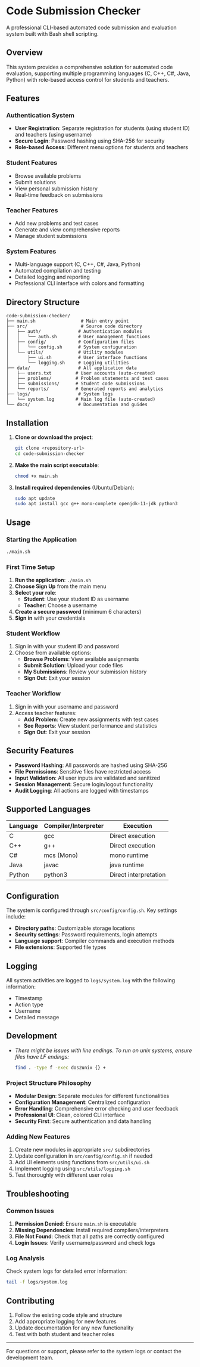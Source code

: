 # Code Submission Checker

A professional CLI-based automated code submission and evaluation system built with Bash shell scripting.

## Overview

This system provides a comprehensive solution for automated code evaluation, supporting multiple programming languages (C, C++, C#, Java, Python) with role-based access control for students and teachers.

## Features

### Authentication System
- **User Registration**: Separate registration for students (using student ID) and teachers (using username)
- **Secure Login**: Password hashing using SHA-256 for security
- **Role-based Access**: Different menu options for students and teachers

### Student Features
- Browse available problems
- Submit solutions
- View personal submission history
- Real-time feedback on submissions

### Teacher Features
- Add new problems and test cases
- Generate and view comprehensive reports
- Manage student submissions

### System Features
- Multi-language support (C, C++, C#, Java, Python)
- Automated compilation and testing
- Detailed logging and reporting
- Professional CLI interface with colors and formatting

## Directory Structure

```
code-submission-checker/
├── main.sh                 # Main entry point
├── src/                    # Source code directory
│   ├── auth/              # Authentication modules
│   │   └── auth.sh        # User management functions
│   ├── config/            # Configuration files
│   │   └── config.sh      # System configuration
│   └── utils/             # Utility modules
│       ├── ui.sh          # User interface functions
│       └── logging.sh     # Logging utilities
├── data/                  # All application data
│   ├── users.txt         # User accounts (auto-created)
│   ├── problems/         # Problem statements and test cases
│   ├── submissions/      # Student code submissions
│   └── reports/          # Generated reports and analytics
├── logs/                  # System logs
│   └── system.log        # Main log file (auto-created)
└── docs/                  # Documentation and guides
```

## Installation

1. **Clone or download the project**:
   ```bash
   git clone <repository-url>
   cd code-submission-checker
   ```

2. **Make the main script executable**:
   ```bash
   chmod +x main.sh
   ```

3. **Install required dependencies** (Ubuntu/Debian):
   ```bash
   sudo apt update
   sudo apt install gcc g++ mono-complete openjdk-11-jdk python3
   ```

## Usage

### Starting the Application

```bash
./main.sh
```

### First Time Setup

1. **Run the application**: `./main.sh`
2. **Choose Sign Up** from the main menu
3. **Select your role**:
   - **Student**: Use your student ID as username
   - **Teacher**: Choose a username
4. **Create a secure password** (minimum 6 characters)
5. **Sign in** with your credentials

### Student Workflow

1. Sign in with your student ID and password
2. Choose from available options:
   - **Browse Problems**: View available assignments
   - **Submit Solution**: Upload your code files
   - **My Submissions**: Review your submission history
   - **Sign Out**: Exit your session

### Teacher Workflow

1. Sign in with your username and password
2. Access teacher features:
   - **Add Problem**: Create new assignments with test cases
   - **See Reports**: View student performance and statistics
   - **Sign Out**: Exit your session

## Security Features

- **Password Hashing**: All passwords are hashed using SHA-256
- **File Permissions**: Sensitive files have restricted access
- **Input Validation**: All user inputs are validated and sanitized
- **Session Management**: Secure login/logout functionality
- **Audit Logging**: All actions are logged with timestamps

## Supported Languages

| Language | Compiler/Interpreter | Execution |
|----------|---------------------|-----------|
| C        | gcc                 | Direct execution |
| C++      | g++                 | Direct execution |
| C#       | mcs (Mono)          | mono runtime |
| Java     | javac               | java runtime |
| Python   | python3             | Direct interpretation |

## Configuration

The system is configured through `src/config/config.sh`. Key settings include:

- **Directory paths**: Customizable storage locations
- **Security settings**: Password requirements, login attempts
- **Language support**: Compiler commands and execution methods
- **File extensions**: Supported file types

## Logging

All system activities are logged to `logs/system.log` with the following information:
- Timestamp
- Action type
- Username
- Detailed message

## Development
- *There might be issues with line endings. To run on unix systems, ensure files have LF endings:*
  ```bash
  find . -type f -exec dos2unix {} +
  ```
### Project Structure Philosophy

- **Modular Design**: Separate modules for different functionalities
- **Configuration Management**: Centralized configuration
- **Error Handling**: Comprehensive error checking and user feedback
- **Professional UI**: Clean, colored CLI interface
- **Security First**: Secure authentication and data handling

### Adding New Features

1. Create new modules in appropriate `src/` subdirectories
2. Update configuration in `src/config/config.sh` if needed
3. Add UI elements using functions from `src/utils/ui.sh`
4. Implement logging using `src/utils/logging.sh`
5. Test thoroughly with different user roles

## Troubleshooting

### Common Issues

1. **Permission Denied**: Ensure `main.sh` is executable
2. **Missing Dependencies**: Install required compilers/interpreters
3. **File Not Found**: Check that all paths are correctly configured
4. **Login Issues**: Verify username/password and check logs

### Log Analysis

Check system logs for detailed error information:
```bash
tail -f logs/system.log
```

## Contributing

1. Follow the existing code style and structure
2. Add appropriate logging for new features
3. Update documentation for any new functionality
4. Test with both student and teacher roles

---

For questions or support, please refer to the system logs or contact the development team.
